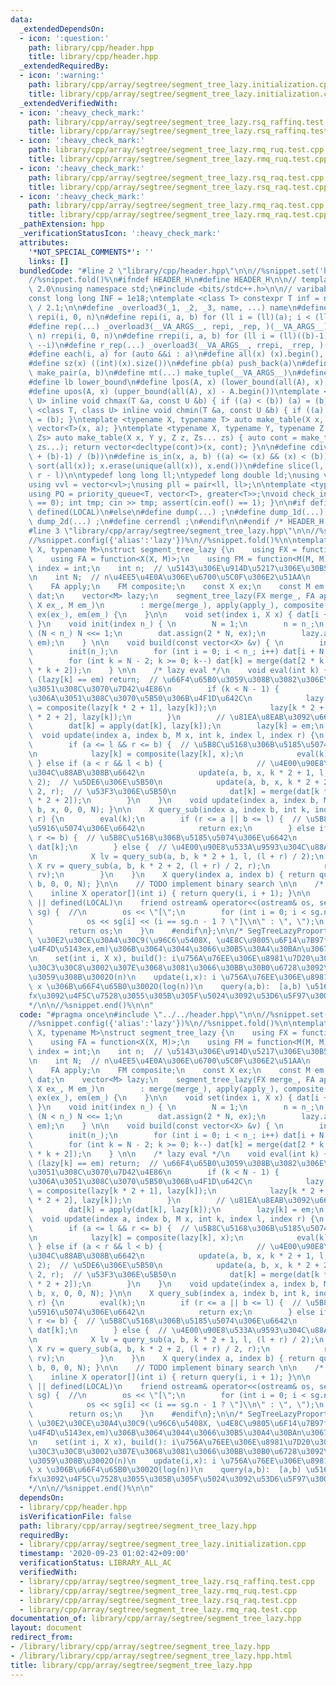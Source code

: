 ```yaml
---
data:
  _extendedDependsOn:
  - icon: ':question:'
    path: library/cpp/header.hpp
    title: library/cpp/header.hpp
  _extendedRequiredBy:
  - icon: ':warning:'
    path: library/cpp/array/segtree/segment_tree_lazy.initialization.cpp
    title: library/cpp/array/segtree/segment_tree_lazy.initialization.cpp
  _extendedVerifiedWith:
  - icon: ':heavy_check_mark:'
    path: library/cpp/array/segtree/segment_tree_lazy.rsq_raffinq.test.cpp
    title: library/cpp/array/segtree/segment_tree_lazy.rsq_raffinq.test.cpp
  - icon: ':heavy_check_mark:'
    path: library/cpp/array/segtree/segment_tree_lazy.rmq_ruq.test.cpp
    title: library/cpp/array/segtree/segment_tree_lazy.rmq_ruq.test.cpp
  - icon: ':heavy_check_mark:'
    path: library/cpp/array/segtree/segment_tree_lazy.rsq_raq.test.cpp
    title: library/cpp/array/segtree/segment_tree_lazy.rsq_raq.test.cpp
  - icon: ':heavy_check_mark:'
    path: library/cpp/array/segtree/segment_tree_lazy.rmq_raq.test.cpp
    title: library/cpp/array/segtree/segment_tree_lazy.rmq_raq.test.cpp
  _pathExtension: hpp
  _verificationStatusIcon: ':heavy_check_mark:'
  attributes:
    '*NOT_SPECIAL_COMMENTS*': ''
    links: []
  bundledCode: "#line 2 \"library/cpp/header.hpp\"\n\n//%snippet.set('header')%\n\
    //%snippet.fold()%\n#ifndef HEADER_H\n#define HEADER_H\n\n// template version\
    \ 2.0\nusing namespace std;\n#include <bits/stdc++.h>\n\n// varibable settings\n\
    const long long INF = 1e18;\ntemplate <class T> constexpr T inf = numeric_limits<T>::max()\
    \ / 2.1;\n\n#define _overload3(_1, _2, _3, name, ...) name\n#define _rep(i, n)\
    \ repi(i, 0, n)\n#define repi(i, a, b) for (ll i = (ll)(a); i < (ll)(b); ++i)\n\
    #define rep(...) _overload3(__VA_ARGS__, repi, _rep, )(__VA_ARGS__)\n#define _rrep(i,\
    \ n) rrepi(i, 0, n)\n#define rrepi(i, a, b) for (ll i = (ll)((b)-1); i >= (ll)(a);\
    \ --i)\n#define r_rep(...) _overload3(__VA_ARGS__, rrepi, _rrep, )(__VA_ARGS__)\n\
    #define each(i, a) for (auto &&i : a)\n#define all(x) (x).begin(), (x).end()\n\
    #define sz(x) ((int)(x).size())\n#define pb(a) push_back(a)\n#define mp(a, b)\
    \ make_pair(a, b)\n#define mt(...) make_tuple(__VA_ARGS__)\n#define ub upper_bound\n\
    #define lb lower_bound\n#define lpos(A, x) (lower_bound(all(A), x) - A.begin())\n\
    #define upos(A, x) (upper_bound(all(A), x) - A.begin())\ntemplate <class T, class\
    \ U> inline void chmax(T &a, const U &b) { if ((a) < (b)) (a) = (b); }\ntemplate\
    \ <class T, class U> inline void chmin(T &a, const U &b) { if ((a) > (b)) (a)\
    \ = (b); }\ntemplate <typename X, typename T> auto make_table(X x, T a) { return\
    \ vector<T>(x, a); }\ntemplate <typename X, typename Y, typename Z, typename...\
    \ Zs> auto make_table(X x, Y y, Z z, Zs... zs) { auto cont = make_table(y, z,\
    \ zs...); return vector<decltype(cont)>(x, cont); }\n\n#define cdiv(a, b) (((a)\
    \ + (b)-1) / (b))\n#define is_in(x, a, b) ((a) <= (x) && (x) < (b))\n#define uni(x)\
    \ sort(all(x)); x.erase(unique(all(x)), x.end())\n#define slice(l, r) substr(l,\
    \ r - l)\n\ntypedef long long ll;\ntypedef long double ld;\nusing vl = vector<ll>;\n\
    using vvl = vector<vl>;\nusing pll = pair<ll, ll>;\n\ntemplate <typename T>\n\
    using PQ = priority_queue<T, vector<T>, greater<T>>;\nvoid check_input() { assert(cin.eof()\
    \ == 0); int tmp; cin >> tmp; assert(cin.eof() == 1); }\n\n#if defined(PCM) ||\
    \ defined(LOCAL)\n#else\n#define dump(...) ;\n#define dump_1d(...) ;\n#define\
    \ dump_2d(...) ;\n#define cerrendl ;\n#endif\n\n#endif /* HEADER_H */\n//%snippet.end()%\n\
    #line 3 \"library/cpp/array/segtree/segment_tree_lazy.hpp\"\n\n//%snippet.set('segment_tree_lazy')%\n\
    //%snippet.config({'alias':'lazy'})%\n//%snippet.fold()%\n\ntemplate <typename\
    \ X, typename M>\nstruct segment_tree_lazy {\n    using FX = function<X(X, X)>;\n\
    \    using FA = function<X(X, M)>;\n    using FM = function<M(M, M)>;\n    using\
    \ index = int;\n    int n;  // \u5143\u306E\u914D\u5217\u306E\u30B5\u30A4\u30BA\
    \n    int N;  // n\u4EE5\u4E0A\u306E\u6700\u5C0F\u306E2\u51AA\n    FX merge;\n\
    \    FA apply;\n    FM composite;\n    const X ex;\n    const M em;\n    vector<X>\
    \ dat;\n    vector<M> lazy;\n    segment_tree_lazy(FX merge_, FA apply_, FM composite_,\
    \ X ex_, M em_)\n        : merge(merge_), apply(apply_), composite(composite_),\
    \ ex(ex_), em(em_) {\n    }\n\n    void set(index i, X x) { dat[i + n - 1] = x;\
    \ }\n    void init(index n_) { \n        N = 1;\n        n = n_;\n        while\
    \ (N < n_) N <<= 1;\n        dat.assign(2 * N, ex);\n        lazy.assign(2 * N,\
    \ em);\n    } \n\n    void build(const vector<X> &v) { \n        int n_ = v.size();\n\
    \        init(n_);\n        for (int i = 0; i < n_; i++) dat[i + N - 1] = v[i];\n\
    \        for (int k = N - 2; k >= 0; k--) dat[k] = merge(dat[2 * k + 1], dat[2\
    \ * k + 2]);\n    } \n\n    /* lazy eval */\n    void eval(int k) {\n        if\
    \ (lazy[k] == em) return;  // \u66F4\u65B0\u3059\u308B\u3082\u306E\u304C\u7121\
    \u3051\u308C\u3070\u7D42\u4E86\n        if (k < N - 1) {            // \u8449\u3067\
    \u306A\u3051\u308C\u3070\u5B50\u306B\u4F1D\u642C\n            lazy[k * 2 + 1]\
    \ = composite(lazy[k * 2 + 1], lazy[k]);\n            lazy[k * 2 + 2] = composite(lazy[k\
    \ * 2 + 2], lazy[k]);\n        }\n        // \u81EA\u8EAB\u3092\u66F4\u65B0\n\
    \        dat[k] = apply(dat[k], lazy[k]);\n        lazy[k] = em;\n    }\n\n  \
    \  void update(index a, index b, M x, int k, index l, index r) {\n        eval(k);\n\
    \        if (a <= l && r <= b) {  // \u5B8C\u5168\u306B\u5185\u5074\u306E\u6642\
    \n            lazy[k] = composite(lazy[k], x);\n            eval(k);\n       \
    \ } else if (a < r && l < b) {                     // \u4E00\u90E8\u533A\u9593\
    \u304C\u88AB\u308B\u6642\n            update(a, b, x, k * 2 + 1, l, (l + r) /\
    \ 2);  // \u5DE6\u306E\u5B50\n            update(a, b, x, k * 2 + 2, (l + r) /\
    \ 2, r);  // \u53F3\u306E\u5B50\n            dat[k] = merge(dat[k * 2 + 1], dat[k\
    \ * 2 + 2]);\n        }\n    }\n    void update(index a, index b, M x) { update(a,\
    \ b, x, 0, 0, N); }\n\n    X query_sub(index a, index b, int k, index l, index\
    \ r) {\n        eval(k);\n        if (r <= a || b <= l) {  // \u5B8C\u5168\u306B\
    \u5916\u5074\u306E\u6642\n            return ex;\n        } else if (a <= l &&\
    \ r <= b) {  // \u5B8C\u5168\u306B\u5185\u5074\u306E\u6642\n            return\
    \ dat[k];\n        } else {  // \u4E00\u90E8\u533A\u9593\u304C\u88AB\u308B\u6642\
    \n            X lv = query_sub(a, b, k * 2 + 1, l, (l + r) / 2);\n           \
    \ X rv = query_sub(a, b, k * 2 + 2, (l + r) / 2, r);\n            return merge(lv,\
    \ rv);\n        }\n    }\n    X query(index a, index b) { return query_sub(a,\
    \ b, 0, 0, N); }\n\n    // TODO implement binary search \n\n    /* debug */\n\
    \    inline X operator[](int i) { return query(i, i + 1); }\n\n    #if defined(PCM)\
    \ || defined(LOCAL)\n    friend ostream& operator<<(ostream& os, segment_tree_lazy&\
    \ sg) {  //\n        os << \"[\";\n        for (int i = 0; i < sg.n; i++) {\n\
    \            os << sg[i] << (i == sg.n - 1 ? \"]\\n\" : \", \");\n        }\n\
    \        return os;\n    }\n    #endif\n};\n\n/* SegTreeLazyProportional<X,M>(n,fx,fa,fm,ex,em):\
    \ \u30E2\u30CE\u30A4\u30C9(\u96C6\u5408X, \u4E8C\u9805\u6F14\u7B97fx,fa,fm,p \u5358\
    \u4F4D\u5143ex,em)\u306B\u3064\u3044\u3066\u30B5\u30A4\u30BAn\u3067\u69CB\u7BC9\
    \n    set(int i, X x), build(): i\u756A\u76EE\u306E\u8981\u7D20\u3092x\u306B\u30BB\
    \u30C3\u30C8\u3002\u307E\u3068\u3081\u3066\u30BB\u30B0\u6728\u3092\u69CB\u7BC9\
    \u3059\u308B\u3002O(n)\n    update(i,x): i \u756A\u76EE\u306E\u8981\u7D20\u3092\
    \ x \u306B\u66F4\u65B0\u3002O(log(n))\n    query(a,b):  [a,b) \u5168\u3066\u306B\
    fx\u3092\u4F5C\u7528\u3055\u305B\u305F\u5024\u3092\u53D6\u5F97\u3002O(log(n))\n\
    */\n\n//%snippet.end()%\n\n"
  code: "#pragma once\n#include \"../../header.hpp\"\n\n//%snippet.set('segment_tree_lazy')%\n\
    //%snippet.config({'alias':'lazy'})%\n//%snippet.fold()%\n\ntemplate <typename\
    \ X, typename M>\nstruct segment_tree_lazy {\n    using FX = function<X(X, X)>;\n\
    \    using FA = function<X(X, M)>;\n    using FM = function<M(M, M)>;\n    using\
    \ index = int;\n    int n;  // \u5143\u306E\u914D\u5217\u306E\u30B5\u30A4\u30BA\
    \n    int N;  // n\u4EE5\u4E0A\u306E\u6700\u5C0F\u306E2\u51AA\n    FX merge;\n\
    \    FA apply;\n    FM composite;\n    const X ex;\n    const M em;\n    vector<X>\
    \ dat;\n    vector<M> lazy;\n    segment_tree_lazy(FX merge_, FA apply_, FM composite_,\
    \ X ex_, M em_)\n        : merge(merge_), apply(apply_), composite(composite_),\
    \ ex(ex_), em(em_) {\n    }\n\n    void set(index i, X x) { dat[i + n - 1] = x;\
    \ }\n    void init(index n_) { \n        N = 1;\n        n = n_;\n        while\
    \ (N < n_) N <<= 1;\n        dat.assign(2 * N, ex);\n        lazy.assign(2 * N,\
    \ em);\n    } \n\n    void build(const vector<X> &v) { \n        int n_ = v.size();\n\
    \        init(n_);\n        for (int i = 0; i < n_; i++) dat[i + N - 1] = v[i];\n\
    \        for (int k = N - 2; k >= 0; k--) dat[k] = merge(dat[2 * k + 1], dat[2\
    \ * k + 2]);\n    } \n\n    /* lazy eval */\n    void eval(int k) {\n        if\
    \ (lazy[k] == em) return;  // \u66F4\u65B0\u3059\u308B\u3082\u306E\u304C\u7121\
    \u3051\u308C\u3070\u7D42\u4E86\n        if (k < N - 1) {            // \u8449\u3067\
    \u306A\u3051\u308C\u3070\u5B50\u306B\u4F1D\u642C\n            lazy[k * 2 + 1]\
    \ = composite(lazy[k * 2 + 1], lazy[k]);\n            lazy[k * 2 + 2] = composite(lazy[k\
    \ * 2 + 2], lazy[k]);\n        }\n        // \u81EA\u8EAB\u3092\u66F4\u65B0\n\
    \        dat[k] = apply(dat[k], lazy[k]);\n        lazy[k] = em;\n    }\n\n  \
    \  void update(index a, index b, M x, int k, index l, index r) {\n        eval(k);\n\
    \        if (a <= l && r <= b) {  // \u5B8C\u5168\u306B\u5185\u5074\u306E\u6642\
    \n            lazy[k] = composite(lazy[k], x);\n            eval(k);\n       \
    \ } else if (a < r && l < b) {                     // \u4E00\u90E8\u533A\u9593\
    \u304C\u88AB\u308B\u6642\n            update(a, b, x, k * 2 + 1, l, (l + r) /\
    \ 2);  // \u5DE6\u306E\u5B50\n            update(a, b, x, k * 2 + 2, (l + r) /\
    \ 2, r);  // \u53F3\u306E\u5B50\n            dat[k] = merge(dat[k * 2 + 1], dat[k\
    \ * 2 + 2]);\n        }\n    }\n    void update(index a, index b, M x) { update(a,\
    \ b, x, 0, 0, N); }\n\n    X query_sub(index a, index b, int k, index l, index\
    \ r) {\n        eval(k);\n        if (r <= a || b <= l) {  // \u5B8C\u5168\u306B\
    \u5916\u5074\u306E\u6642\n            return ex;\n        } else if (a <= l &&\
    \ r <= b) {  // \u5B8C\u5168\u306B\u5185\u5074\u306E\u6642\n            return\
    \ dat[k];\n        } else {  // \u4E00\u90E8\u533A\u9593\u304C\u88AB\u308B\u6642\
    \n            X lv = query_sub(a, b, k * 2 + 1, l, (l + r) / 2);\n           \
    \ X rv = query_sub(a, b, k * 2 + 2, (l + r) / 2, r);\n            return merge(lv,\
    \ rv);\n        }\n    }\n    X query(index a, index b) { return query_sub(a,\
    \ b, 0, 0, N); }\n\n    // TODO implement binary search \n\n    /* debug */\n\
    \    inline X operator[](int i) { return query(i, i + 1); }\n\n    #if defined(PCM)\
    \ || defined(LOCAL)\n    friend ostream& operator<<(ostream& os, segment_tree_lazy&\
    \ sg) {  //\n        os << \"[\";\n        for (int i = 0; i < sg.n; i++) {\n\
    \            os << sg[i] << (i == sg.n - 1 ? \"]\\n\" : \", \");\n        }\n\
    \        return os;\n    }\n    #endif\n};\n\n/* SegTreeLazyProportional<X,M>(n,fx,fa,fm,ex,em):\
    \ \u30E2\u30CE\u30A4\u30C9(\u96C6\u5408X, \u4E8C\u9805\u6F14\u7B97fx,fa,fm,p \u5358\
    \u4F4D\u5143ex,em)\u306B\u3064\u3044\u3066\u30B5\u30A4\u30BAn\u3067\u69CB\u7BC9\
    \n    set(int i, X x), build(): i\u756A\u76EE\u306E\u8981\u7D20\u3092x\u306B\u30BB\
    \u30C3\u30C8\u3002\u307E\u3068\u3081\u3066\u30BB\u30B0\u6728\u3092\u69CB\u7BC9\
    \u3059\u308B\u3002O(n)\n    update(i,x): i \u756A\u76EE\u306E\u8981\u7D20\u3092\
    \ x \u306B\u66F4\u65B0\u3002O(log(n))\n    query(a,b):  [a,b) \u5168\u3066\u306B\
    fx\u3092\u4F5C\u7528\u3055\u305B\u305F\u5024\u3092\u53D6\u5F97\u3002O(log(n))\n\
    */\n\n//%snippet.end()%\n\n"
  dependsOn:
  - library/cpp/header.hpp
  isVerificationFile: false
  path: library/cpp/array/segtree/segment_tree_lazy.hpp
  requiredBy:
  - library/cpp/array/segtree/segment_tree_lazy.initialization.cpp
  timestamp: '2020-09-23 01:02:42+09:00'
  verificationStatus: LIBRARY_ALL_AC
  verifiedWith:
  - library/cpp/array/segtree/segment_tree_lazy.rsq_raffinq.test.cpp
  - library/cpp/array/segtree/segment_tree_lazy.rmq_ruq.test.cpp
  - library/cpp/array/segtree/segment_tree_lazy.rsq_raq.test.cpp
  - library/cpp/array/segtree/segment_tree_lazy.rmq_raq.test.cpp
documentation_of: library/cpp/array/segtree/segment_tree_lazy.hpp
layout: document
redirect_from:
- /library/library/cpp/array/segtree/segment_tree_lazy.hpp
- /library/library/cpp/array/segtree/segment_tree_lazy.hpp.html
title: library/cpp/array/segtree/segment_tree_lazy.hpp
---
```

